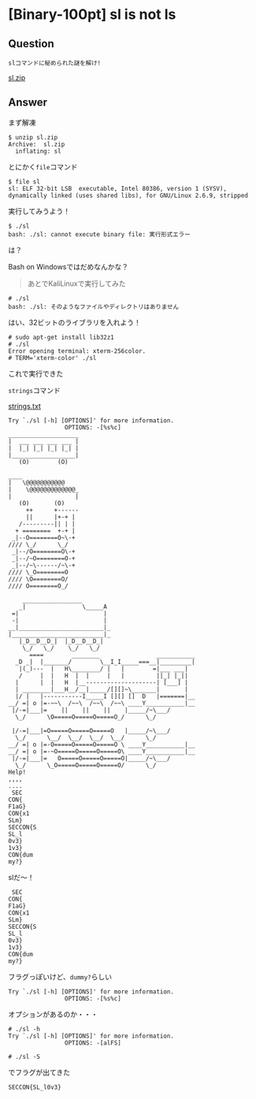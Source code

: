# [Binary-100pt] sl is not ls

## Question

```plane
slコマンドに秘められた謎を解け!
```

[sl.zip](sl.zip)

## Answer

まず解凍

```plane
$ unzip sl.zip
Archive:  sl.zip
  inflating: sl
```

とにかく`file`コマンド

```plane
$ file sl
sl: ELF 32-bit LSB  executable, Intel 80386, version 1 (SYSV), dynamically linked (uses shared libs), for GNU/Linux 2.6.9, stripped
```

実行してみうよう！

```plane
$ ./sl
bash: ./sl: cannot execute binary file: 実行形式エラー
```

は？

Bash on Windowsではだめなんかな？

>あとでKaliLinuxで実行してみた

```plane
# ./sl
bash: ./sl: そのようなファイルやディレクトリはありません
```

はい、32ビットのライブラリを入れよう！

```plane
# sudo apt-get install lib32z1
# ./sl
Error opening terminal: xterm-256color.
# TERM='xterm-color' ./sl
```

これで実行できた

`strings`コマンド

[strings.txt](strings.txt)

```plane
Try `./sl [-h] [OPTIONS]' for more information.
                OPTIONS: -[%s%c]
____________________
|  ___ ___ ___ ___ |
|  |_| |_| |_| |_| |
|__________________|
   (O)        (O)

____
|   \@@@@@@@@@@@
|    \@@@@@@@@@@@@@_
|                  |
   (O)       (O)
     ++      +------
     ||      |+-+ |
   /---------|| | |
  + ========  +-+ |
 _|--O========O~\-+
//// \_/      \_/
 _|--/O========O\-+
 _|--/~O========O-+
 _|--/~\------/~\-+
//// \_O========O
//// \O========O/
//// O========O_/

    _________________
   _|                \_____A
 =|                        |
 -|                        |
__|________________________|_
|__________________________|_
   |_D__D__D_|  |_D__D__D_|
    \_/   \_/    \_/   \_/
      ====        ________                ___________
  _D _|  |_______/        \__I_I_____===__|_________|
   |(_)---  |   H\________/ |   |        =|___ ___|
   /     |  |   H  |  |     |   |         ||_| |_||
  |      |  |   H  |__--------------------| [___] |
  | ________|___H__/__|_____/[][]~\_______|       |
  |/ |   |-----------I_____I [][] []  D   |=======|__
__/ =| o |=-~~\  /~~\  /~~\  /~~\ ____Y___________|__
 |/-=|___|=    ||    ||    ||    |_____/~\___/
  \_/      \O=====O=====O=====O_/      \_/

 |/-=|___|=O=====O=====O=====O   |_____/~\___/
  \_/      \__/  \__/  \__/  \__/      \_/
__/ =| o |=-O=====O=====O=====O \ ____Y___________|__
__/ =| o |=-~O=====O=====O=====O\ ____Y___________|__
 |/-=|___|=   O=====O=====O=====O|_____/~\___/
  \_/      \_O=====O=====O=====O/      \_/
Help!
,,,,
....
 SEC
CON{
F1aG}
CON{x1
SLm}
SECCON{S
SL_l
0v3}
1v3}
CON{dum
my?}
```

slだ～！

```plane
 SEC
CON{
F1aG}
CON{x1
SLm}
SECCON{S
SL_l
0v3}
1v3}
CON{dum
my?}
```

フラグっぽいけど、`dummy?`らしい

```plane
Try `./sl [-h] [OPTIONS]' for more information.
                OPTIONS: -[%s%c]
```

オプションがあるのか・・・


```plane
# ./sl -h
Try `./sl [-h] [OPTIONS]' for more information.
                OPTIONS: -[alFS]
```

```plane
# ./sl -S
```

でフラグが出てきた

`SECCON{SL_l0v3}`